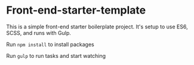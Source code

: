 # Front-end-starter-template
This is a simple front-end starter boilerplate project.  It's setup to use ES6, SCSS, and runs with Gulp.

Run `npm install` to install packages

Run `gulp` to run tasks and start watching
